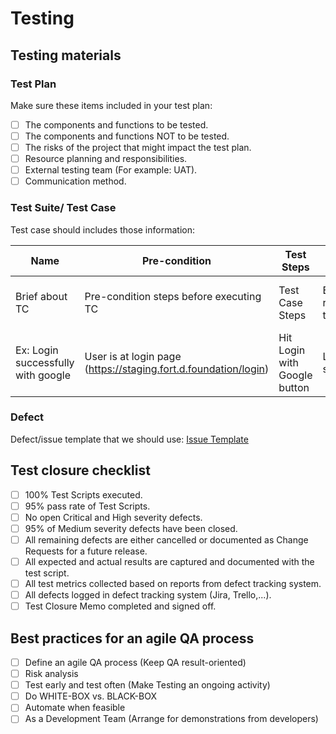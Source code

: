 # Testing

## Testing materials
### Test Plan
Make sure these items included in your test plan:

- [ ] The components and functions to be tested.
- [ ] The components and functions NOT to be tested.
- [ ] The risks of the project that might impact the test plan.
- [ ] Resource planning and responsibilities.
- [ ] External testing team (For example: UAT).
- [ ] Communication method.

### Test Suite/ Test Case
Test case should includes those information:

| Name                               | Pre-condition                                                   | Test Steps                   | Expected Result              | Requirement Ref                           |
| ---------------------------------- | --------------------------------------------------------------- | ---------------------------- | ---------------------------- | ----------------------------------------- |
| Brief about TC                     | Pre-condition steps before executing TC                         | Test Case Steps              | Expected result for the step | User Story # or requirement specification |
| Ex: Login successfully with google | User is at login page (https://staging.fort.d.foundation/login) | Hit Login with Google button | Login successfully           | User Story 001                            |

### Defect
Defect/issue template that we should use: [Issue Template](./defect-template.md)

## Test closure checklist
- [ ] 100% Test Scripts executed.
- [ ] 95% pass rate of Test Scripts.
- [ ] No open Critical and High severity defects.
- [ ] 95% of Medium severity defects have been closed.
- [ ] All remaining defects are either cancelled or documented as Change Requests for a future release.
- [ ] All expected and actual results are captured and documented with the test script.
- [ ] All test metrics collected based on reports from defect tracking system.
- [ ] All defects logged in defect tracking system (Jira, Trello,...).
- [ ] Test Closure Memo completed and signed off.

## Best practices for an agile QA process
- [ ] Define an agile QA process (Keep QA result-oriented)
- [ ] Risk analysis
- [ ] Test early and test often (Make Testing an ongoing activity)
- [ ] Do WHITE-BOX vs. BLACK-BOX
- [ ] Automate when feasible
- [ ] As a Development Team (Arrange for demonstrations from developers)
